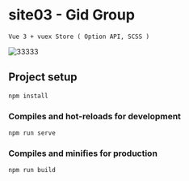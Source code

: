 # site03 - Gid Group

```
Vue 3 + vuex Store ( Option API, SCSS )
```

![33333](https://user-images.githubusercontent.com/129783207/235327294-94f6fe61-6a79-4dea-aa67-835eb7ed8300.png)


## Project setup
```
npm install
```

### Compiles and hot-reloads for development
```
npm run serve
```

### Compiles and minifies for production
```
npm run build
```


